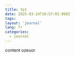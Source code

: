 ```yaml
---
title: tp1
date: 2025-03-24T10:57:03.098Z
tags:
layout: 'journal'
lang: fr
categories: 
  - journal
---
```

content ozeuor